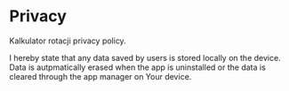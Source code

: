 # Privacy
Kalkulator rotacji privacy policy.

I hereby state that any data saved by users is stored locally on the device. 
Data is autpmatically erased when the app is uninstalled or the data is cleared through the app manager on Your device.
